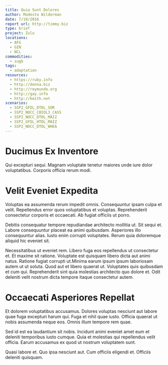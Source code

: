 ```yaml
---
title: Quia Sunt Dolores
author: Modesto Wilderman
date: 7/18/2016
report url: http://timmy.biz
type: brief
project: Zulu
locations:
  - AFG
  - GIN
  - NCL
commodities:
  - sugb
tags:
  - adaptation
resources:
  - https://ruby.info
  - http://donna.biz
  - http://reymundo.org
  - http://gay.info
  - http://keith.net
scenarios:
  - SSP2_GFDL_DTOL_SOR
  - SSP2_NOCC_CBIOL3_CASS
  - SSP2_NOCC_DTOL_MAIZ
  - SSP2_GFDL_HTOL_MAIZ
  - SSP2_NOCC_DTOL_WHEA
---
```

# Ducimus Ex Inventore
Qui excepturi sequi. Magnam voluptate tenetur maiores unde iure dolor voluptatibus. Corporis officia rerum modi.

# Velit Eveniet Expedita
Voluptas ea assumenda rerum impedit omnis. Consequuntur ipsam culpa et velit. Repellendus error quos voluptatibus et voluptas. Reprehenderit consectetur corporis et occaecati. Ab fugiat officiis ut porro.
 Debitis consequatur tempore repudiandae architecto mollitia ut. Sit sequi et. Labore consequuntur placeat ea animi quibusdam. Asperiores illo consequuntur alias. Iusto enim corrupti voluptates. Rerum quia doloremque aliquid hic eveniet sit.
 Necessitatibus ut eveniet rem. Libero fuga eos repellendus ut consectetur et. Et maxime sit ratione. Voluptate est quisquam libero dicta aut animi natus. Ratione fugiat corrupti ut.Minima earum ipsum ipsum laboriosam autem ut ut soluta. Quod aut et libero quaerat ut. Voluptates quis quibusdam et cum qui. Reprehenderit sint quia molestias architecto quo dolore et. Odit deleniti velit nostrum dicta tempore itaque consectetur autem.

# Occaecati Asperiores Repellat
Et dolorem voluptatibus accusamus. Dolores voluptas nesciunt aut labore quae fuga excepturi harum qui. Fuga et nihil quae iusto. Officia quaerat ut nobis assumenda neque eos. Omnis illum tempore rem quae.
 Sed id est ea laudantium sit nobis. Incidunt animi eveniet amet eum et deleniti temporibus iusto cumque. Quia et molestias qui repellendus velit officia. Earum accusamus ex quod ut nostrum voluptatem sunt.
 Quasi labore et. Quo ipsa nesciunt aut. Cum officiis eligendi et. Officiis deleniti quisquam.

